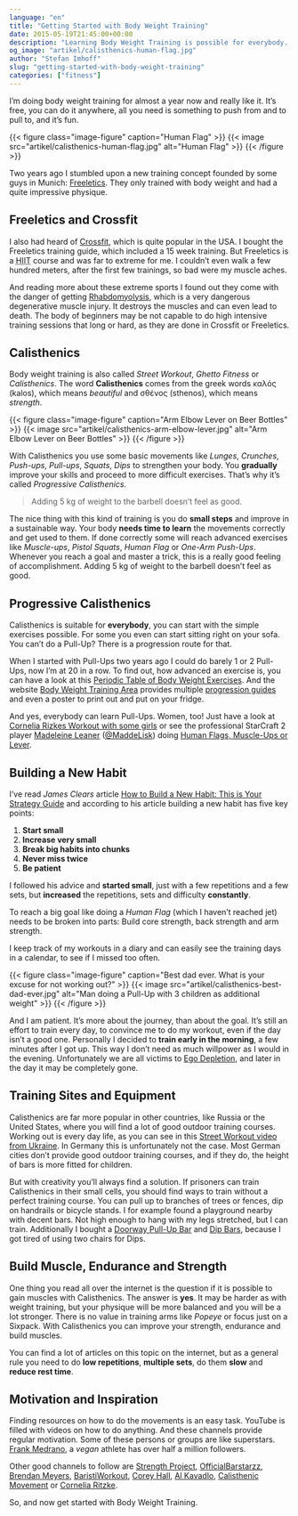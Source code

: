 ```yaml
---
language: "en"
title: "Getting Started with Body Weight Training"
date: 2015-05-19T21:45:00+00:00
description: "Learning Body Weight Training is possible for everybody. It’s free, you can do it anywhere, you need no gym or expensive equipment to train and you can improve constantly."
og_image: "artikel/calisthenics-human-flag.jpg"
author: "Stefan Imhoff"
slug: "getting-started-with-body-weight-training"
categories: ["fitness"]
---
```


I’m doing body weight training for almost a year now and really like it. It’s free, you can do it anywhere, all you need is something to push from and to pull to, and it’s fun.

{{< figure class="image-figure" caption="Human Flag" >}}
{{< image src="artikel/calisthenics-human-flag.jpg" alt="Human Flag" >}}
{{< /figure >}}

Two years ago I stumbled upon a new training concept founded by some guys in Munich: [Freeletics](https://www.freeletics.com/). They only trained with body weight and had a quite impressive physique.

## Freeletics and Crossfit

I also had heard of [Crossfit](https://www.crossfit.com/), which is quite popular in the USA. I bought the Freeletics training guide, which included a 15 week training. But Freeletics is a <abbr title="High-Intensity Interval Training">HIIT</abbr> course and was far to extreme for me. I couldn’t even walk a few hundred meters, after the first few trainings, so bad were my muscle aches.

And reading more about these extreme sports I found out they come with the danger of getting [Rhabdomyolysis](https://medium.com/@ericrobertson/crossfits-dirty-little-secret-97bcce70356d), which is a very dangerous degenerative muscle injury. It destroys the muscles and can even lead to death. The body of beginners may be not capable to do high intensive training sessions that long or hard, as they are done in Crossfit or Freeletics.

## Calisthenics

Body weight training is also called *Street Workout*, *Ghetto Fitness* or *Calisthenics*. The word **Calisthenics** comes from the greek words καλός (kalos), which means *beautiful* and σθένος (sthenos), which means *strength*.

{{< figure class="image-figure" caption="Arm Elbow Lever on Beer Bottles" >}}
{{< image src="artikel/calisthenics-arm-elbow-lever.jpg" alt="Arm Elbow Lever on Beer Bottles" >}}
{{< /figure >}}

With Calisthenics you use some basic movements like *Lunges*, *Crunches*, *Push-ups*, *Pull-ups*, *Squats*, *Dips* to strengthen your body. You **gradually** improve your skills and proceed to more difficult exercises. That’s why it’s called *Progressive Calisthenics*.

<blockquote lang="en" class="pullquote">
Adding 5 kg of weight to the barbell doesn’t feel as good.
</blockquote>

The nice thing with this kind of training is you do **small steps** and improve in a sustainable way. Your body **needs time to learn** the movements correctly and get used to them. If done correctly some will reach advanced exercises like *Muscle-ups*, *Pistol Squats*, *Human Flag* or *One-Arm Push-Ups*. Whenever you reach a goal and master a trick, this is a really good feeling of accomplishment. Adding 5 kg of weight to the barbell doesn’t feel as good.

## Progressive Calisthenics

Calisthenics is suitable for **everybody**, you can start with the simple exercises possible. For some you even can start sitting right on your sofa. You can’t do a Pull-Up? There is a progression route for that.

When I started with Pull-Ups two years ago I could do barely 1 or 2 Pull-Ups, now I’m at 20 in a row. To find out, how advanced an exercise is, you can have a look at this [Periodic Table of Body Weight Exercises](http://strength.stack52.com/periodic-table-of-bodyweight-exercises/). And the website [Body Weight Training Area](http://bodyweighttrainingarena.com/) provides multiple [progression guides](http://bodyweighttrainingarena.com/progressive-calisthenics/) and even a poster to print out and put on your fridge.

And yes, everybody can learn Pull-Ups. Women, too! Just have a look at [Cornelia Rizkes Workout with some girls](https://www.youtube.com/watch?v=FfClYaCzx5U) or see the professional StarCraft 2 player [Madeleine Leaner](https://www.youtube.com/user/MaddeLisk) ([@MaddeLisk](https://twitter.com/maddelisk)) doing [Human Flags, Muscle-Ups or Lever](https://www.youtube.com/watch?v=-ag2gAcbp9M).

## Building a New Habit

I’ve read *James Clears* article [How to Build a New Habit: This is Your Strategy Guide](https://jamesclear.com/habit-guide) and according to his article building a new habit has five key points:

1. **Start small**
2. **Increase very small**
3. **Break big habits into chunks**
4. **Never miss twice**
5. **Be patient**

I followed his advice and **started small**, just with a few repetitions and a few sets, but **increased** the repetitions, sets and difficulty **constantly**.

To reach a big goal like doing a *Human Flag* (which I haven’t reached jet) needs to be broken into parts: Build core strength, back strength and arm strength.

I keep track of my workouts in a diary and can easily see the training days in a calendar, to see if I missed too often.

{{< figure class="image-figure" caption="Best dad ever. What is your excuse for not working out?" >}}
{{< image src="artikel/calisthenics-best-dad-ever.jpg" alt="Man doing a Pull-Up with 3 children as additional weight" >}}
{{< /figure >}}

And I am patient. It’s more about the journey, than about the goal. It’s still an effort to train every day, to convince me to do my workout, even if the day isn’t a good one. Personally I decided to **train early in the morning**, a few minutes after I got up. This way I don’t need as much willpower as I would in the evening. Unfortunately we are all victims to [Ego Depletion](https://en.wikipedia.org/wiki/Ego_depletion), and later in the day it may be completely gone.

## Training Sites and Equipment

Calisthenics are far more popular in other countries, like Russia or the United States, where you will find a lot of good outdoor training courses. Working out is every day life, as you can see in this [Street Workout video from Ukraine](https://www.youtube.com/watch?v=bvLQZVnz5WM). In Germany this is unfortunately not the case. Most German cities don’t provide good outdoor training courses, and if they do, the height of bars is more fitted for children.

But with creativity you’ll always find a solution. If prisoners can train Calisthenics in their small cells, you should find ways to train without a perfect training course. You can pull up to branches of trees or fences, dip on handrails or bicycle stands. I for example found a playground nearby with decent bars. Not high enough to hang with my legs stretched, but I can train. Additionally I bought a [Doorway Pull-Up Bar](http://www.amazon.de/gp/product/B00EZ24BC2?ie=UTF8&tag=kogakurede-21&linkCode=as2&camp=1638&creative=6742&creativeASIN=3924862397) and [Dip Bars](http://www.amazon.de/gp/product/B0088I92VY?ie=UTF8&tag=kogakurede-21&linkCode=as2&camp=1638&creative=6742&creativeASIN=3924862397), because I got tired of using two chairs for Dips.

## Build Muscle, Endurance and Strength

One thing you read all over the internet is the question if it is possible to gain muscles with Calisthenics. The answer is **yes**. It may be harder as with weight training, but your physique will be more balanced and you will be a lot stronger. There is no value in training arms like *Popeye* or focus just on a Sixpack. With Calisthenics you can improve your strength, endurance and build muscles.

You can find a lot of articles on this topic on the internet, but as a general rule you need to do **low repetitions**, **multiple sets**, do them **slow** and **reduce rest time**.

## Motivation and Inspiration

Finding resources on how to do the movements is an easy task. YouTube is filled with videos on how to do anything. And these channels provide regular motivation. Some of these persons or groups are like superstars. [Frank Medrano]( https://www.youtube.com/watch?v=mvJHw64fxgQ), a *vegan* athlete has over half a million followers.

Other good channels to follow are [Strength Project](https://www.youtube.com/user/strengthproject), [OfficialBarstarzz](https://www.youtube.com/user/OfficialBarstarzz), [Brendan Meyers](https://www.youtube.com/user/leftyjrpro), [BaristiWorkout](https://www.youtube.com/user/baristiworkout), [Corey Hall](https://www.youtube.com/user/cth38881), [Al Kavadlo](https://www.youtube.com/user/alkavadlo), [Calisthenic Movement](https://www.youtube.com/user/Calisthenicmovement) or [Cornelia Ritzke](https://www.youtube.com/user/ConnyBerlin).

So, and now get started with Body Weight Training.
